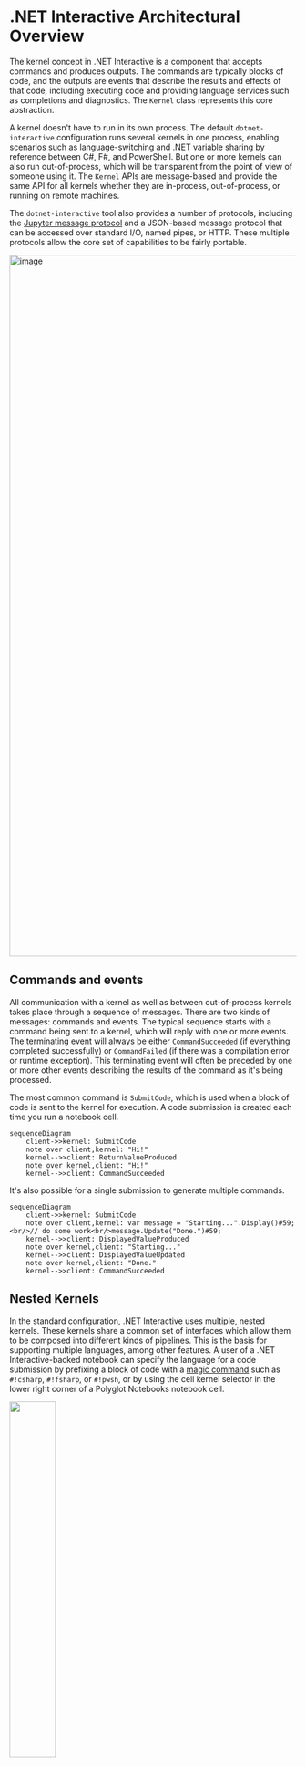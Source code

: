 # .NET Interactive Architectural Overview 

The kernel concept in .NET Interactive is a component that accepts commands and produces outputs. The commands are typically blocks of code, and the outputs are events that describe the results and effects of that code, including executing code and providing language services such as completions and diagnostics. The `Kernel` class represents this core abstraction.

A kernel doesn't have to run in its own process. The default `dotnet-interactive` configuration runs several kernels in one process, enabling scenarios such as language-switching and .NET variable sharing by reference between C#, F#, and PowerShell. But one or more kernels can also run out-of-process, which will be transparent from the point of view of someone using it. The `Kernel` APIs are message-based and provide the same API for all kernels whether they are in-process, out-of-process, or running on remote machines.

The `dotnet-interactive` tool also provides a number of protocols, including the [Jupyter message protocol](https://jupyter-client.readthedocs.io/en/stable/messaging.html) and a JSON-based message protocol that can be accessed over standard I/O, named pipes, or HTTP. These multiple protocols allow the core set of capabilities to be fairly portable.

<img width="1230" alt="image" src="https://github.com/dotnet/interactive/assets/547415/f4468f10-288f-47e1-810c-83ef0caf9c25">

## Commands and events

All communication with a kernel as well as between out-of-process kernels takes place through a sequence of messages. There are two kinds of messages: commands and events. The typical sequence starts with a command being sent to a kernel, which will reply with one or more events. The terminating event will always be either `CommandSucceeded` (if everything completed successfully) or `CommandFailed` (if there was a compilation error or runtime exception). This terminating event will often be preceded by one or more other events describing the results of the command as it's being processed. 

The most common command is `SubmitCode`, which is used when a block of code is sent to the kernel for execution. A code submission is created each time you run a notebook cell. 

```mermaid
sequenceDiagram
    client->>kernel: SubmitCode
    note over client,kernel: "Hi!"
    kernel-->>client: ReturnValueProduced
    note over kernel,client: "Hi!"
    kernel-->>client: CommandSucceeded
```

It's also possible for a single submission to generate multiple commands.

```mermaid
sequenceDiagram
    client->>kernel: SubmitCode
    note over client,kernel: var message = "Starting...".Display()#59;<br/>// do some work<br/>message.Update("Done.")#59;
    kernel-->>client: DisplayedValueProduced
    note over kernel,client: "Starting..."
    kernel-->>client: DisplayedValueUpdated
    note over kernel,client: "Done."
    kernel-->>client: CommandSucceeded
```

## Nested Kernels

In the standard configuration, .NET Interactive uses multiple, nested kernels. These kernels share a common set of interfaces which allow them to be composed into different kinds of pipelines. This is the basis for supporting multiple languages, among other features. A user of a .NET Interactive-backed notebook can specify the language for a code submission by prefixing a block of code with a [magic command](magic-commands.md) such as `#!csharp`, `#!fsharp`, or `#!pwsh`, or by using the cell kernel selector in the lower right corner of a Polyglot Notebooks notebook cell.

<img src="https://user-images.githubusercontent.com/547415/111684048-737f9880-87e3-11eb-9b02-67b4bf926bca.png" width="40%">

The language-selection magic commands will even allow you to submit code for multiple languages in a single notebook cell. Once again, the submission will be split into several commands, just like in the `#!time` example above. Consider this submission:

```csharp
#!csharp
Console.WriteLine("Hello from C#!");
#!fsharp
"Hello from F#!" |> Console.WriteLine
```

Even though this will initially be sent as a single `SubmitCode` command, it will be split into two different `SubmitCode` commands, each targeting the appropriate subcommand.

The work of routing these commands is done by the `CompositeKernel` class, which wraps a number of subkernels. Here are some examples: 

![image](https://user-images.githubusercontent.com/547415/85328679-ff97a600-b485-11ea-839c-ebc65b0f6472.png)

Note that while the composite configuration is the default when using the `dotnet-interactive` tool via Polyglot Notebooks or Jupyter, the .NET Interactive [NuGet packages](https://www.nuget.org/packages?q=microsoft.dotnet.interactive) let you create other configurations. For example, you might provide a single-language embedded scripting experience using the C# kernel by itself, or you might provide multiple F# kernels each preconfigured to run code on a different processor.
